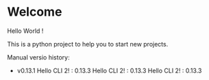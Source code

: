 # Welcome

Hello World !

This is a python project to help you to start new projects.

Manual versio history:

* v0.13.1
Hello CLI 2! : 0.13.3
Hello CLI 2! : 0.13.3
Hello CLI 2! : 0.13.3
